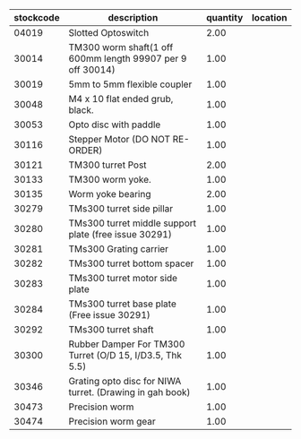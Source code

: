 |stockcode|description|quantity|location|
|---------|-----------|--------|--------|
|04019|Slotted Optoswitch|2.00||
|30014|TM300 worm shaft(1 off 600mm length 99907 per 9 off 30014)|1.00||
|30019|5mm to 5mm flexible coupler|1.00||
|30048|M4 x 10 flat ended grub, black.|1.00||
|30053|Opto disc with paddle|1.00||
|30116|Stepper Motor  (DO NOT RE-ORDER)|1.00||
|30121|TM300 turret Post|2.00||
|30133|TM300 worm yoke.|1.00||
|30135|Worm yoke bearing|2.00||
|30279|TMs300 turret side pillar|1.00||
|30280|TMs300 turret middle support plate (free issue  30291)|1.00||
|30281|TMs300 Grating carrier|1.00||
|30282|TMs300 turret bottom spacer|1.00||
|30283|TMs300 turret motor side plate|1.00||
|30284|TMs300 turret base plate (Free issue 30291)|1.00||
|30292|TMs300 turret shaft|1.00||
|30300|Rubber Damper For TM300 Turret (O/D 15, I/D3.5, Thk 5.5)|1.00||
|30346|Grating opto disc for NIWA turret. (Drawing in gah book)|1.00||
|30473|Precision worm|1.00||
|30474|Precision worm gear|1.00||
